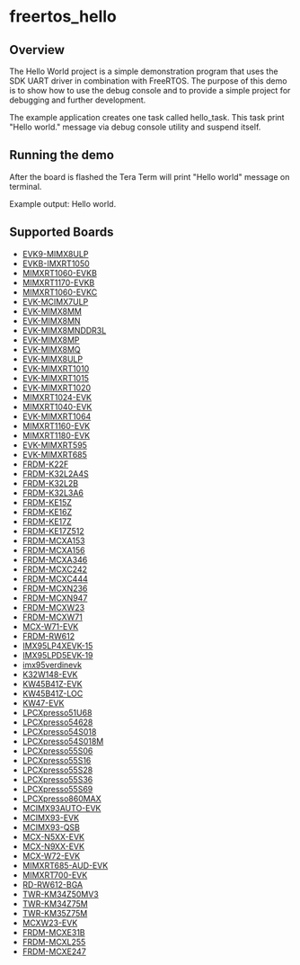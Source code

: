 # freertos_hello

## Overview
The Hello World project is a simple demonstration program that uses the SDK UART driver in
combination with FreeRTOS. The purpose of this demo is to show how to use the debug console and to
provide a simple project for debugging and further development.

The example application creates one task called hello_task. This task print "Hello world." message
via debug console utility and suspend itself.



## Running the demo
After the board is flashed the Tera Term will print "Hello world" message on terminal.

Example output:
Hello world.

## Supported Boards
- [EVK9-MIMX8ULP](../../_boards/evk9mimx8ulp/freertos_examples/freertos_hello/example_board_readme.md)
- [EVKB-IMXRT1050](../../_boards/evkbimxrt1050/freertos_examples/freertos_hello/example_board_readme.md)
- [MIMXRT1060-EVKB](../../_boards/evkbmimxrt1060/freertos_examples/freertos_hello/example_board_readme.md)
- [MIMXRT1170-EVKB](../../_boards/evkbmimxrt1170/freertos_examples/freertos_hello/example_board_readme.md)
- [MIMXRT1060-EVKC](../../_boards/evkcmimxrt1060/freertos_examples/freertos_hello/example_board_readme.md)
- [EVK-MCIMX7ULP](../../_boards/evkmcimx7ulp/freertos_examples/freertos_hello/example_board_readme.md)
- [EVK-MIMX8MM](../../_boards/evkmimx8mm/freertos_examples/freertos_hello/example_board_readme.md)
- [EVK-MIMX8MN](../../_boards/evkmimx8mn/freertos_examples/freertos_hello/example_board_readme.md)
- [EVK-MIMX8MNDDR3L](../../_boards/evkmimx8mnddr3l/freertos_examples/freertos_hello/example_board_readme.md)
- [EVK-MIMX8MP](../../_boards/evkmimx8mp/freertos_examples/freertos_hello/example_board_readme.md)
- [EVK-MIMX8MQ](../../_boards/evkmimx8mq/freertos_examples/freertos_hello/example_board_readme.md)
- [EVK-MIMX8ULP](../../_boards/evkmimx8ulp/freertos_examples/freertos_hello/example_board_readme.md)
- [EVK-MIMXRT1010](../../_boards/evkmimxrt1010/freertos_examples/freertos_hello/example_board_readme.md)
- [EVK-MIMXRT1015](../../_boards/evkmimxrt1015/freertos_examples/freertos_hello/example_board_readme.md)
- [EVK-MIMXRT1020](../../_boards/evkmimxrt1020/freertos_examples/freertos_hello/example_board_readme.md)
- [MIMXRT1024-EVK](../../_boards/evkmimxrt1024/freertos_examples/freertos_hello/example_board_readme.md)
- [MIMXRT1040-EVK](../../_boards/evkmimxrt1040/freertos_examples/freertos_hello/example_board_readme.md)
- [EVK-MIMXRT1064](../../_boards/evkmimxrt1064/freertos_examples/freertos_hello/example_board_readme.md)
- [MIMXRT1160-EVK](../../_boards/evkmimxrt1160/freertos_examples/freertos_hello/example_board_readme.md)
- [MIMXRT1180-EVK](../../_boards/evkmimxrt1180/freertos_examples/freertos_hello/example_board_readme.md)
- [EVK-MIMXRT595](../../_boards/evkmimxrt595/freertos_examples/freertos_hello/example_board_readme.md)
- [EVK-MIMXRT685](../../_boards/evkmimxrt685/freertos_examples/freertos_hello/example_board_readme.md)
- [FRDM-K22F](../../_boards/frdmk22f/freertos_examples/freertos_hello/example_board_readme.md)
- [FRDM-K32L2A4S](../../_boards/frdmk32l2a4s/freertos_examples/freertos_hello/example_board_readme.md)
- [FRDM-K32L2B](../../_boards/frdmk32l2b/freertos_examples/freertos_hello/example_board_readme.md)
- [FRDM-K32L3A6](../../_boards/frdmk32l3a6/freertos_examples/freertos_hello/example_board_readme.md)
- [FRDM-KE15Z](../../_boards/frdmke15z/freertos_examples/freertos_hello/example_board_readme.md)
- [FRDM-KE16Z](../../_boards/frdmke16z/freertos_examples/freertos_hello/example_board_readme.md)
- [FRDM-KE17Z](../../_boards/frdmke17z/freertos_examples/freertos_hello/example_board_readme.md)
- [FRDM-KE17Z512](../../_boards/frdmke17z512/freertos_examples/freertos_hello/example_board_readme.md)
- [FRDM-MCXA153](../../_boards/frdmmcxa153/freertos_examples/freertos_hello/example_board_readme.md)
- [FRDM-MCXA156](../../_boards/frdmmcxa156/freertos_examples/freertos_hello/example_board_readme.md)
- [FRDM-MCXA346](../../_boards/frdmmcxa346/freertos_examples/freertos_hello/example_board_readme.md)
- [FRDM-MCXC242](../../_boards/frdmmcxc242/freertos_examples/freertos_hello/example_board_readme.md)
- [FRDM-MCXC444](../../_boards/frdmmcxc444/freertos_examples/freertos_hello/example_board_readme.md)
- [FRDM-MCXN236](../../_boards/frdmmcxn236/freertos_examples/freertos_hello/example_board_readme.md)
- [FRDM-MCXN947](../../_boards/frdmmcxn947/freertos_examples/freertos_hello/example_board_readme.md)
- [FRDM-MCXW23](../../_boards/frdmmcxw23/freertos_examples/freertos_hello/example_board_readme.md)
- [FRDM-MCXW71](../../_boards/frdmmcxw71/freertos_examples/freertos_hello/example_board_readme.md)
- [MCX-W71-EVK](../../_boards/mcxw71evk/freertos_examples/freertos_hello/example_board_readme.md)
- [FRDM-RW612](../../_boards/frdmrw612/freertos_examples/freertos_hello/example_board_readme.md)
- [IMX95LP4XEVK-15](../../_boards/imx95lp4xevk15/freertos_examples/freertos_hello/example_board_readme.md)
- [IMX95LPD5EVK-19](../../_boards/imx95lpd5evk19/freertos_examples/freertos_hello/example_board_readme.md)
- [imx95verdinevk](../../_boards/imx95verdinevk/freertos_examples/freertos_hello/example_board_readme.md)
- [K32W148-EVK](../../_boards/k32w148evk/freertos_examples/freertos_hello/example_board_readme.md)
- [KW45B41Z-EVK](../../_boards/kw45b41zevk/freertos_examples/freertos_hello/example_board_readme.md)
- [KW45B41Z-LOC](../../_boards/kw45b41zloc/freertos_examples/freertos_hello/example_board_readme.md)
- [KW47-EVK](../../_boards/kw47evk/freertos_examples/freertos_hello/example_board_readme.md)
- [LPCXpresso51U68](../../_boards/lpcxpresso51u68/freertos_examples/freertos_hello/example_board_readme.md)
- [LPCXpresso54628](../../_boards/lpcxpresso54628/freertos_examples/freertos_hello/example_board_readme.md)
- [LPCXpresso54S018](../../_boards/lpcxpresso54s018/freertos_examples/freertos_hello/example_board_readme.md)
- [LPCXpresso54S018M](../../_boards/lpcxpresso54s018m/freertos_examples/freertos_hello/example_board_readme.md)
- [LPCXpresso55S06](../../_boards/lpcxpresso55s06/freertos_examples/freertos_hello/example_board_readme.md)
- [LPCXpresso55S16](../../_boards/lpcxpresso55s16/freertos_examples/freertos_hello/example_board_readme.md)
- [LPCXpresso55S28](../../_boards/lpcxpresso55s28/freertos_examples/freertos_hello/example_board_readme.md)
- [LPCXpresso55S36](../../_boards/lpcxpresso55s36/freertos_examples/freertos_hello/example_board_readme.md)
- [LPCXpresso55S69](../../_boards/lpcxpresso55s69/freertos_examples/freertos_hello/example_board_readme.md)
- [LPCXpresso860MAX](../../_boards/lpcxpresso860max/freertos_examples/freertos_hello/example_board_readme.md)
- [MCIMX93AUTO-EVK](../../_boards/mcimx93autoevk/freertos_examples/freertos_hello/example_board_readme.md)
- [MCIMX93-EVK](../../_boards/mcimx93evk/freertos_examples/freertos_hello/example_board_readme.md)
- [MCIMX93-QSB](../../_boards/mcimx93qsb/freertos_examples/freertos_hello/example_board_readme.md)
- [MCX-N5XX-EVK](../../_boards/mcxn5xxevk/freertos_examples/freertos_hello/example_board_readme.md)
- [MCX-N9XX-EVK](../../_boards/mcxn9xxevk/freertos_examples/freertos_hello/example_board_readme.md)
- [MCX-W72-EVK](../../_boards/mcxw72evk/freertos_examples/freertos_hello/example_board_readme.md)
- [MIMXRT685-AUD-EVK](../../_boards/mimxrt685audevk/freertos_examples/freertos_hello/example_board_readme.md)
- [MIMXRT700-EVK](../../_boards/mimxrt700evk/freertos_examples/freertos_hello/example_board_readme.md)
- [RD-RW612-BGA](../../_boards/rdrw612bga/freertos_examples/freertos_hello/example_board_readme.md)
- [TWR-KM34Z50MV3](../../_boards/twrkm34z50mv3/freertos_examples/freertos_hello/example_board_readme.md)
- [TWR-KM34Z75M](../../_boards/twrkm34z75m/freertos_examples/freertos_hello/example_board_readme.md)
- [TWR-KM35Z75M](../../_boards/twrkm35z75m/freertos_examples/freertos_hello/example_board_readme.md)
- [MCXW23-EVK](../../_boards/mcxw23evk/freertos_examples/freertos_hello/example_board_readme.md)
- [FRDM-MCXE31B](../../_boards/frdmmcxe31b/freertos_examples/freertos_hello/example_board_readme.md)
- [FRDM-MCXL255](../../_boards/frdmmcxl255/freertos_examples/freertos_hello/example_board_readme.md)
- [FRDM-MCXE247](../../_boards/frdmmcxe247/freertos_examples/freertos_hello/example_board_readme.md)
